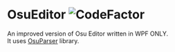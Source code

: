# OsuEditor ![CodeFactor](https://www.codefactor.io/repository/github/cloudholic/osueditor/badge)
An improved version of Osu Editor written in WPF ONLY.<br/>
It uses [OsuParser](https://github.com/CloudHolic/OsuParser) library.
